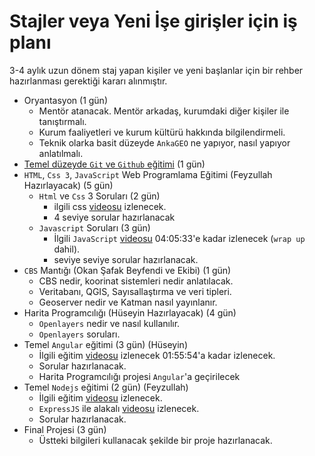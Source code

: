 # Stajler veya Yeni İşe girişler için iş planı
3-4 aylık uzun dönem staj yapan kişiler ve yeni başlanlar için bir rehber hazırlanması gerektiği kararı alınmıştır.

- Oryantasyon (1 gün)
    - Mentör atanacak. Mentör arkadaş, kurumdaki diğer kişiler ile tanıştırmalı.
    - Kurum faaliyetleri ve kurum kültürü hakkında bilgilendirmeli.
    - Teknik olarka basit düzeyde `AnkaGEO` ne yapıyor, nasıl yapıyor anlatılmalı.
- [Temel düzeyde `Git`  ve `Github` eğitimi](./git_github/README.md) (1 gün)
- `HTML`, `Css 3`, `JavaScript` Web Programlama Eğitimi (Feyzullah Hazırlayacak) (5 gün)
    - `Html` ve `Css` 3 Soruları (2 gün)
        - ilgili css [videosu](https://www.youtube.com/watch?v=ieTHC78giGQ) izlenecek.
        - 4 seviye sorular hazırlanacak
    - `Javascript` Soruları (3 gün)
        - İlgili `JavaScript` [videosu](https://www.youtube.com/watch?v=2qDywOS7VAc) 04:05:33'e kadar izlenecek (`wrap up` dahil).
        - seviye seviye sorular hazırlanacak.
- `CBS` Mantığı (Okan Şafak Beyfendi ve Ekibi) (1 gün)
    - CBS nedir, koorinat sistemleri nedir anlatılacak.
    - Veritabanı, QGIS, Sayısallaştırma ve veri tipleri.
    - Geoserver nedir ve Katman nasıl yayınlanır.
- Harita Programcılığı (Hüseyin Hazırlayacak) (4 gün)
    - `Openlayers` nedir ve nasıl kullanılır.
    - `Openlayers` soruları.
- Temel `Angular` eğitimi (3 gün) (Hüseyin)
    - İlgili eğitim [videosu]((https://www.youtube.com/watch?v=2OHbjep_WjQ)) izlenecek 01:55:54'a kadar izlenecek.
    - Sorular hazırlanacak.
    - Harita Programcılığı projesi `Angular`'a geçirilecek
- Temel `Nodejs` eğitimi (2 gün) (Feyzullah)
    - İlgili eğitim [videosu](https://www.youtube.com/watch?v=TlB_eWDSMt4) izlenecek.
    - `ExpressJS` ile alakalı [videosu](https://www.youtube.com/watch?v=pKd0Rpw7O48) izlenecek.
    - Sorular hazırlanacak.
- Final Projesi (3 gün)
    - Üstteki bilgileri kullanacak şekilde bir proje hazırlanacak.

